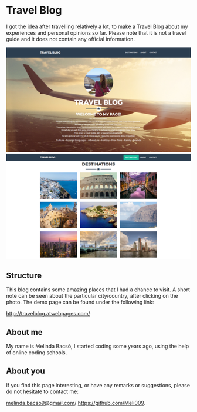 # Travel Blog

I got the idea after travelling relatively a lot, to make a Travel Blog about my experiences and personal opinions so far.
Please note that it is not a travel guide and it does not contain any official information.

![Alt text](/img/screenshot1.png?raw=true "Optional Title")
![Alt text](/img/screenshot2.png?raw=true "Optional Title")

## Structure

This blog contains some amazing places that I had a chance to visit. A short note can be seen about the particular city/country, after clicking on the photo.
The demo page can be found under the following link:

http://travelblog.atwebpages.com/


## About me

My name is Melinda Bacsó, I started coding some years ago, using the help of online coding schools.


## About you

If you find this page interesting, or have any remarks or suggestions, please do not hesitate to contact me:

melinda.bacso9@gmail.com/
https://github.com/Meli009.